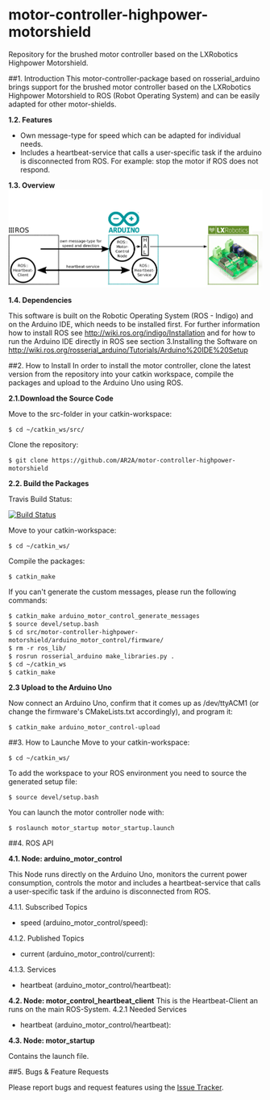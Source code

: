 # motor-controller-highpower-motorshield
Repository for the brushed motor controller based on the LXRobotics Highpower Motorshield.

##1. Introduction
This motor-controller-package based on rosserial_arduino 
brings support for the brushed motor controller based on the LXRobotics Highpower Motorshield to ROS (Robot Operating System) 
and can be easily adapted for other motor-shields.

**1.2. Features**
* Own message-type for speed which can be adapted for individual needs.
* Includes a heartbeat-service that calls a user-specific task if the arduino is disconnected from ROS. For example: stop the motor if ROS does not respond.

**1.3. Overview**
![alt tag](https://raw.githubusercontent.com/AR2A/motor-controller-highpower-motorshield/master/doc/img/schematic_overview.png)

**1.4. Dependencies**

This software is built on the Robotic Operating System (ROS - Indigo) and on the Arduino IDE, which needs to be installed first. For further information how to install ROS see http://wiki.ros.org/indigo/Installation and for how to run the Arduino IDE directly in ROS see section 3.Installing the Software on http://wiki.ros.org/rosserial_arduino/Tutorials/Arduino%20IDE%20Setup


##2. How to Install
In order to install the motor controller, clone the latest version from the repository into your catkin workspace, compile the packages and upload to the Arduino Uno using ROS.

**2.1.Download the Source Code**

Move to the src-folder in your catkin-workspace:

    $ cd ~/catkin_ws/src/

Clone the repository:

    $ git clone https://github.com/AR2A/motor-controller-highpower-motorshield


**2.2. Build the Packages**

Travis Build Status:

[![Build Status](https://travis-ci.org/AR2A/motor-controller-highpower-motorshield.svg?branch=master)](https://travis-ci.org/AR2A/motor-controller-highpower-motorshield)

Move to your catkin-workspace:

    $ cd ~/catkin_ws/

Compile the packages:

    $ catkin_make
    
If you can't generate the custom messages, please run the following commands:

    $ catkin_make arduino_motor_control_generate_messages
    $ source devel/setup.bash
    $ cd src/motor-controller-highpower-motorshield/arduino_motor_control/firmware/
    $ rm -r ros_lib/
    $ rosrun rosserial_arduino make_libraries.py .
    $ cd ~/catkin_ws
    $ catkin_make 

**2.3 Upload to the Arduino Uno**

Now connect an Arduino Uno, confirm that it comes up as /dev/ttyACM1 (or change the firmware's CMakeLists.txt accordingly), and program it:

    $ catkin_make arduino_motor_control-upload


##3. How to Launche
Move to your catkin-workspace:

    $ cd ~/catkin_ws/

To add the workspace to your ROS environment you need to source the generated setup file:

    $ source devel/setup.bash

You can launch the motor controller node with:

    $ roslaunch motor_startup motor_startup.launch


##4. ROS API

**4.1. Node: arduino_motor_control**

This Node runs directly on the Arduino Uno, monitors the current power consumption, controls the motor and includes a heartbeat-service that calls a user-specific task if the arduino is disconnected from ROS.

4.1.1. Subscribed Topics
* speed (arduino_motor_control/speed):

4.1.2. Published Topics
* current (arduino_motor_control/current):

4.1.3. Services
* heartbeat (arduino_motor_control/heartbeat):


**4.2. Node: motor_control_heartbeat_client**
This is the Heartbeat-Client an runs on the main ROS-System.
4.2.1 Needed Services
* heartbeat (arduino_motor_control/heartbeat):


**4.3. Node: motor_startup**

Contains the launch file.

##5. Bugs & Feature Requests

Please report bugs and request features using the [Issue Tracker](https://github.com/AR2A/motor-controller-highpower-motorshield/issues).
